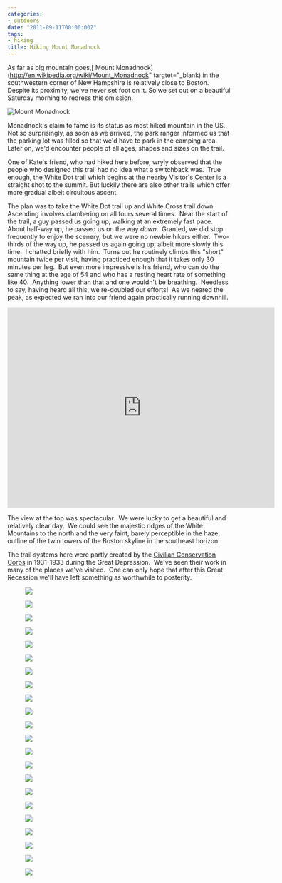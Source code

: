 ```yaml
---
categories:
- outdoors
date: "2011-09-11T00:00:00Z"
tags:
- hiking
title: Hiking Mount Monadnock
---
```


As far as big mountain goes,[ Mount Monadnock](http://en.wikipedia.org/wiki/Mount_Monadnock" targtet="_blank) in the southwestern corner of New Hampshire is relatively close to Boston.  Despite its proximity, we've never set foot on it. So we set out on a beautiful Saturday morning to redress this omission.

<img src="http://yentran.isamonkey.org/gallery/monadnock/dsc_3497.jpg" alt="Mount Monadnock" />

Monadnock's claim to fame is its status as most hiked mountain in the US.  Not so surprisingly, as soon as we arrived, the park ranger informed us that the parking lot was filled so that we'd have to park in the camping area.  Later on, we'd encounter people of all ages, shapes and sizes on the trail.

One of Kate's friend, who had hiked here before, wryly observed that the people who designed this trail had no idea what a switchback was.  True enough, the White Dot trail which begins at the nearby Visitor's Center is a straight shot to the summit. But luckily there are also other trails which offer more gradual albeit circuitous ascent.

The plan was to take the White Dot trail up and White Cross trail down.  Ascending involves clambering on all fours several times.  Near the start of the trail, a guy passed us going up, walking at an extremely fast pace.  About half-way up, he passed us on the way *down*.  Granted, we did stop frequently to enjoy the scenery, but we were no newbie hikers either.  Two-thirds of the way up, he passed us again going up, albeit more slowly this time.  I chatted briefly with him.  Turns out he routinely climbs this "short" mountain twice per visit, having practiced enough that it takes only 30 minutes per leg.  But even more impressive is his friend, who can do the same thing at the age of 54 and who has a resting heart rate of something like 40.  Anything lower than that and one wouldn't be breathing.  Needless to say, having heard all this, we re-doubled our efforts!  As we neared the peak, as expected we ran into our friend again practically running downhill.

<iframe src="http://maps.google.com/maps/ms?msa=0&amp;msid=214490968088440958659.0004acb6af81f69e7ec25&amp;ie=UTF8&amp;ll=42.853178,-72.098114&amp;spn=0.016689,0.020165&amp;t=m&amp;vpsrc=6&amp;output=embed" frameborder="0" marginwidth="0" marginheight="0" scrolling="no" width="600" height="450"></iframe>


The view at the top was spectacular.  We were lucky to get a beautiful and relatively clear day.  We could see the majestic ridges of the White Mountains to the north and the very faint, barely perceptible in the haze, outline of the twin towers of the Boston skyline in the southeast horizon.

The trail systems here were partly created by the [Civilian Conservation Corps](http://en.wikipedia.org/wiki/Civilian_Conservation_Corps) in 1931-1933 during the Great Depression.  We've seen their work in many of the places we've visited.  One can only hope that after this Great Recession we'll have left something as worthwhile to posterity.


<figure>
  <img src="http://yentran.isamonkey.org/gallery/monadnock/dsc_3363.jpg" />
</figure>
<figure>
  <img src="http://yentran.isamonkey.org/gallery/monadnock/dsc_3377.jpg" />
</figure>
<figure>
  <img src="http://yentran.isamonkey.org/gallery/monadnock/dsc_3382.jpg" />
</figure>
<figure>
  <img src="http://yentran.isamonkey.org/gallery/monadnock/dsc_3392.jpg" />
</figure>
<figure>
  <img src="http://yentran.isamonkey.org/gallery/monadnock/dsc_3404.jpg" />
</figure>
<figure>
  <img src="http://yentran.isamonkey.org/gallery/monadnock/dsc_3424.jpg" />
</figure>
<figure>
  <img src="http://yentran.isamonkey.org/gallery/monadnock/dsc_3433.jpg" />
</figure>
<figure>
  <img src="http://yentran.isamonkey.org/gallery/monadnock/dsc_3438.jpg" />
</figure>
<figure>
  <img src="http://yentran.isamonkey.org/gallery/monadnock/dsc_3450.jpg" />
</figure>
<figure>
  <img src="http://yentran.isamonkey.org/gallery/monadnock/dsc_3459.jpg" />
</figure>
<figure>
  <img src="http://yentran.isamonkey.org/gallery/monadnock/dsc_3468.jpg" />
</figure>
<figure>
  <img src="http://yentran.isamonkey.org/gallery/monadnock/dsc_3477.jpg" />
</figure>
<figure>
  <img src="http://yentran.isamonkey.org/gallery/monadnock/dsc_3480.jpg" />
</figure>
<figure>
  <img src="http://yentran.isamonkey.org/gallery/monadnock/dsc_3481.jpg" />
</figure>
<figure>
  <img src="http://yentran.isamonkey.org/gallery/monadnock/dsc_3497.jpg" />
</figure>
<figure>
  <img src="http://yentran.isamonkey.org/gallery/monadnock/dsc_3521.jpg" />
</figure>
<figure>
  <img src="http://yentran.isamonkey.org/gallery/monadnock/dsc_3534.jpg" />
</figure>
<figure>
  <img src="http://yentran.isamonkey.org/gallery/monadnock/dsc_3538.jpg" />
</figure>
<figure>
  <img src="http://yentran.isamonkey.org/gallery/monadnock/dsc_3539.jpg" />
</figure>
<figure>
  <img src="http://yentran.isamonkey.org/gallery/monadnock/dsc_3541.jpg" />
</figure>
<figure>
  <img src="http://yentran.isamonkey.org/gallery/monadnock/dsc_3544.jpg" />
</figure>
<figure>
  <img src="http://yentran.isamonkey.org/gallery/monadnock/dsc_3545.jpg" />
</figure>

</div>
